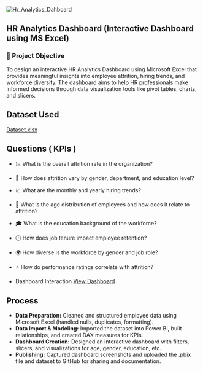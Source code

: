 ![Hr_Analytics_Dahboard](https://github.com/user-attachments/assets/4edb22e1-3bf8-4234-b5c2-83534dabbdc9)
## HR Analytics Dashboard (Interactive Dashboard using MS Excel)

### 📌 Project Objective

To design an interactive HR Analytics Dashboard using Microsoft Excel that provides meaningful insights into employee attrition, hiring trends, and workforce diversity.
The dashboard aims to help HR professionals make informed decisions through data visualization tools like pivot tables, charts, and slicers.

## Dataset Used  
<a href="https://github.com/varikootisivasurya/-HR-Analytics-Dashboard-/blob/main/DataSet.xlsx" target="_blank"> Dataset.xlsx </a>

##  Questions ( KPIs )

- 📉 What is the overall attrition rate in the organization?
- 👥 How does attrition vary by gender, department, and education level?
- 📈 What are the monthly and yearly hiring trends?
- 🧓 What is the age distribution of employees and how does it relate to attrition?
- 🎓 What is the education background of the workforce?
- 🕒 How does job tenure impact employee retention?
- 🌍 How diverse is the workforce by gender and job role?
- ⭐ How do performance ratings correlate with attrition?

- Dashboard Interaction <a href="https://github.com/varikootisivasurya/-HR-Analytics-Dashboard-/blob/main/Hr-analytics-Dashboard.jpg">View Dashboard</a>

## Process

- **Data Preparation:** Cleaned and structured employee data using Microsoft Excel (handled nulls, duplicates, formatting).
- **Data Import & Modeling:** Imported the dataset into Power BI, built relationships, and created DAX measures for KPIs.
- **Dashboard Creation:** Designed an interactive dashboard with filters, slicers, and visualizations for age, gender, education, etc.
- **Publishing:** Captured dashboard screenshots and uploaded the .pbix file and dataset to GitHub for sharing and documentation.


